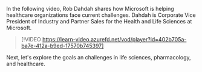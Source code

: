 In the following video, Rob Dahdah shares how Microsoft is helping healthcare organizations face current challenges. Dahdah is Corporate Vice President of Industry and Partner Sales for the Health and Life Sciences at Microsoft.

> [!VIDEO https://learn-video.azurefd.net/vod/player?id=402b705a-ba7e-412a-b9ed-17570b745397]

Next, let's explore the goals an challenges in life sciences, pharmacology, and healthcare.